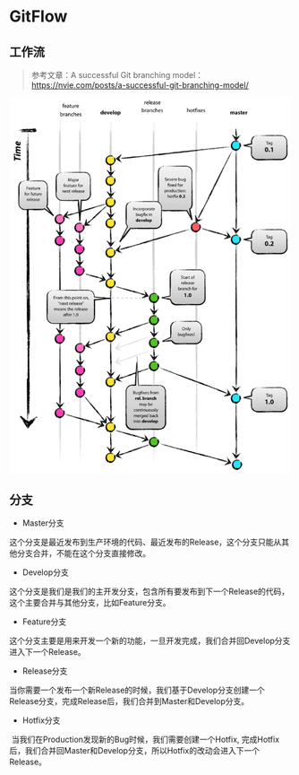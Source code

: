 # GitFlow

## 工作流

> 参考文章：A successful Git branching model：https://nvie.com/posts/a-successful-git-branching-model/

![GitFlow](GitFlow.assets/git-model@2x.png)



## 分支

- Master分支

​	这个分支是最近发布到生产环境的代码、最近发布的Release，这个分支只能从其他分支合并，不能在这个分支直接修改。

- Develop分支

​	这个分支是我们是我们的主开发分支，包含所有要发布到下一个Release的代码，这个主要合并与其他分支，比如Feature分支。

- Feature分支

​	这个分支主要是用来开发一个新的功能，一旦开发完成，我们合并回Develop分支进入下一个Release。

- Release分支

​	当你需要一个发布一个新Release的时候，我们基于Develop分支创建一个Release分支，完成Release后，我们合并到Master和Develop分支。

- Hotfix分支

​	当我们在Production发现新的Bug时候，我们需要创建一个Hotfix, 完成Hotfix后，我们合并回Master和Develop分支，所以Hotfix的改动会进入下一个Release。